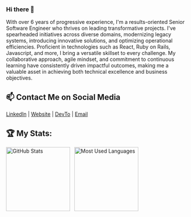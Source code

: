 ### Hi there 👋
With over 6 years of progressive experience, I'm a results-oriented Senior Software Engineer who thrives on leading transformative projects. I've spearheaded initiatives across diverse domains, modernizing legacy systems, introducing innovative solutions, and optimizing operational efficiencies. Proficient in technologies such as React, Ruby on Rails, Javascript, and more, I bring a versatile skillset to every challenge. My collaborative approach, agile mindset, and commitment to continuous learning have consistently driven impactful outcomes, making me a valuable asset in achieving both technical excellence and business objectives.

## 📫 Contact Me on Social Media

[LinkedIn][0] | [Website][1] | [DevTo][2] | [Email](mailto:huarci@gmail.com)

## 🏆 My Stats:

<p>
    <img height=175 alt="GitHub Stats" src="https://github-readme-stats.vercel.app/api?username=humbertoa6&show_icons=true&count_private=true&theme=dark" />&nbsp;&nbsp;
    <img height=175 alt="Most Used Languages" src="https://github-readme-stats.vercel.app/api/top-langs/?username=humbertoa6&layout=compact&theme=dark" />&nbsp;&nbsp;
</p>

<!--
**humbertoa6/humbertoa6** is a ✨ _special_ ✨ repository because its `README.md` (this file) appears on your GitHub profile.

Here are some ideas to get you started:

- 🔭 I’m currently working on ...
- 🌱 I’m currently learning ...
- 👯 I’m looking to collaborate on ...
- 🤔 I’m looking for help with ...
- 💬 Ask me about ...
- 📫 How to reach me: ...
- 😄 Pronouns: ...
- ⚡ Fun fact: ...
-->
[0]: https://www.linkedin.com/in/humberto-arroyo-4775b6121/
[1]: https://www.humbertoa.dev/
[2]: https://dev.to/humbertoa6
